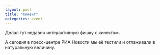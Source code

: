 ```yaml
---
layout: post
title: "Кинект"
categories: event
---
```

Делал тут недавно интерактивную фишку с кинектом.

А сегодня в пресс-центре РИА Новости мы её тестили и отлаживали в натуральную величину.

